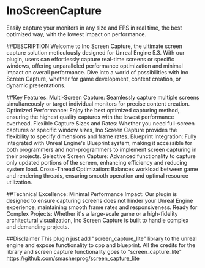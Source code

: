 # InoScreenCapture
 Easily capture your monitors in any size and FPS in real time, the best optimized way, with the lowest impact on performance.

##DESCRIPTION
Welcome to Ino Screen Capture, the ultimate screen capture solution meticulously designed for Unreal Engine 5.3. With our plugin, users can effortlessly capture real-time screens or specific windows, offering unparalleled performance optimization and minimal impact on overall performance. Dive into a world of possibilities with Ino Screen Capture, whether for game development, content creation, or dynamic presentations.

##Key Features:
Multi-Screen Capture: Seamlessly capture multiple screens simultaneously or target individual monitors for precise content creation.
Optimized Performance: Enjoy the best optimized capturing method, ensuring the highest quality captures with the lowest performance overhead.
Flexible Capture Sizes and Rates: Whether you need full-screen captures or specific window sizes, Ino Screen Capture provides the flexibility to specify dimensions and frame rates.
Blueprint Integration: Fully integrated with Unreal Engine's Blueprint system, making it accessible for both programmers and non-programmers to implement screen capturing in their projects.
Selective Screen Capture: Advanced functionality to capture only updated portions of the screen, enhancing efficiency and reducing system load.
Cross-Thread Optimization: Balances workload between game and rendering threads, ensuring smooth operation and optimal resource utilization.

##Technical Excellence:
Minimal Performance Impact: Our plugin is designed to ensure capturing screens does not hinder your Unreal Engine experience, maintaining smooth frame rates and responsiveness.
Ready for Complex Projects: Whether it's a large-scale game or a high-fidelity architectural visualization, Ino Screen Capture is built to handle complex and demanding projects.

##Disclaimer
This plugin just add "screen_capture_lite" library to the unreal engine and expose functionality to cpp and blueprint. 
All the credits for the library and screen capture functionality goes to "screen_capture_lite"
https://github.com/smasherprog/screen_capture_lite